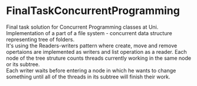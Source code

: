 # FinalTaskConcurrentProgramming
Final task solution for Concurrent Programming classes at Uni.  
Implementation of a part of a file system - concurrent data structure representing tree of folders.  
It's using the Readers-writers pattern where create, move and remove opertaions are implemented as writers and list
operation as a reader.  Each node of the tree struture counts threads currently working in the same node or its subtree.  
Each writer waits before entering a node in which he wants to change something until all of the threads in its
subtree will finish their work.
